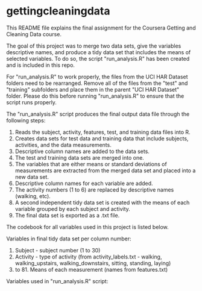 # gettingcleaningdata

This README file explains the final assignment for the Coursera Getting and Cleaning Data course.

The goal of this project was to merge two data sets, give the variables descriptive names, and produce a tidy data set that includes the means of selected variables. To do so, the script "run_analysis.R" has been created and is included in this repo.

For "run_analysis.R" to work properly, the files from the UCI HAR Dataset folders need to be rearranged. Remove all of the files from the "test" and "training" subfolders and place them in the parent "UCI HAR Dataset" folder. Please do this before running "run_analysis.R" to ensure that the script runs properly.

The "run_analysis.R" script produces the final output data file through the following steps:

1. Reads the subject, activity, features, test, and training data files into R.
2. Creates data sets for test data and training data that include subjects, activities, and the data measurements.
3. Descriptive column names are added to the data sets.
4. The test and training data sets are merged into one.
5. The variables that are either means or standard deviations of measurements are extracted from the merged data set and placed into a new data set.
6. Descriptive column names for each variable are added.
7. The activity numbers (1 to 6) are replaced by descriptive names (walking, etc).
8. A second independent tidy data set is created with the means of each variable grouped by each subject and activity.
9. The final data set is exported as a .txt file.


The codebook for all variables used in this project is listed below.

Variables in final tidy data set per column number:

1. Subject - subject number (1 to 30)
2. Activity - type of activity (from activity_labels.txt - walking, walking_upstairs, walking_downstairs, sitting, standing, laying)
3. to 81. Means of each measurement (names from features.txt)


Variables used in "run_analysis.R" script:


